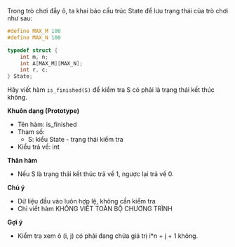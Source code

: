 Trong trò chơi đẩy ô, ta khai báo cấu trúc State để lưu trạng thái của trò chơi như sau:
```cpp
#define MAX_M 100
#define MAX_N 100

typedef struct {
	int m, n;
	int A[MAX_M][MAX_N];
	int r, c;
} State;
```
Hãy viết hàm `is_finished(S)` để kiểm tra S có phải là trạng thái kết thúc không.

**Khuôn dạng (Prototype)**
- Tên hàm: is_finished
- Tham số:
    - S: kiểu State - trạng thái kiểm tra
- Kiểu trả về: int

**Thân hàm**
- Nếu S là trạng thái kết thúc trả về 1, ngược lại trả về 0.

**Chú ý**
- Dữ liệu đầu vào luôn hợp lệ, không cần kiểm tra
- Chỉ viết hàm KHÔNG VIẾT TOÀN BỘ CHƯƠNG TRÌNH

**Gợi ý**
- Kiểm tra xem ô (i, j) có phải đang chứa giá trị i*n + j + 1 không.
